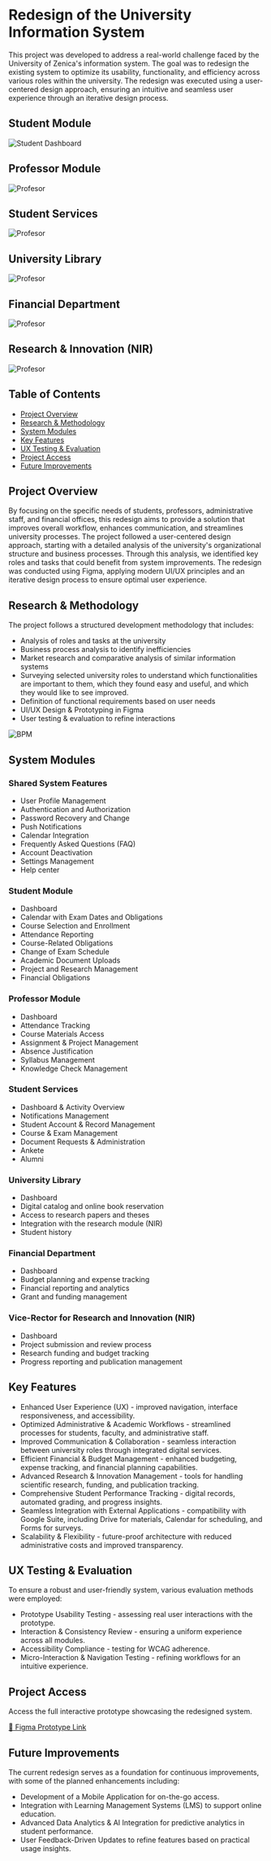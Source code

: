 # Redesign of the University Information System

This project was developed to address a real-world challenge faced by the University of Zenica's information system. The goal was to redesign the existing system to optimize its usability, functionality, and efficiency across various roles within the university. The redesign was executed using a user-centered design approach, ensuring an intuitive and seamless user experience through an iterative design process. 

## Student Module

![Student Dashboard](https://raw.githubusercontent.com/nejrariizviic/Redesign-of-the-University-Information-System/refs/heads/main/Uploads/student%20dashboard.png)

## Professor Module
![Profesor](https://raw.githubusercontent.com/nejrariizviic/Redesign-of-the-University-Information-System/refs/heads/main/Uploads/Prof-prosustvo.png)


## Student Services
![Profesor](https://raw.githubusercontent.com/nejrariizviic/Redesign-of-the-University-Information-System/refs/heads/main/Uploads/Mre%C5%BEa%20alumni.png)


## University Library
![Profesor](https://raw.githubusercontent.com/nejrariizviic/Redesign-of-the-University-Information-System/refs/heads/main/Uploads/Dashboard%20-%20biblioteka.png)


## Financial Department
![Profesor](https://raw.githubusercontent.com/nejrariizviic/Redesign-of-the-University-Information-System/refs/heads/main/Uploads/Dashboard-finansije.png)

## Research & Innovation (NIR)
![Profesor](https://raw.githubusercontent.com/nejrariizviic/Redesign-of-the-University-Information-System/refs/heads/main/Uploads/nir.png)


## Table of Contents  
- [Project Overview](#project-overview)  
- [Research & Methodology](#research--methodology)  
- [System Modules](#system-modules)  
- [Key Features](#key-features)  
- [UX Testing & Evaluation](#ux-testing--evaluation)  
- [Project Access](#project-access)  
- [Future Improvements](#future-improvements) 

## Project Overview

By focusing on the specific needs of students, professors, administrative staff, and financial offices, this redesign aims to provide a solution that improves overall workflow, enhances communication, and streamlines university processes. The project followed a user-centered design approach, starting with a detailed analysis of the university's organizational structure and business processes. Through this analysis, we identified key roles and tasks that could benefit from system improvements. The redesign was conducted using Figma, applying modern UI/UX principles and an iterative design process to ensure optimal user experience.


## Research & Methodology

The project follows a structured development methodology that includes:
- Analysis of roles and tasks at the university
- Business process analysis to identify inefficiencies
- Market research and comparative analysis of similar information systems
- Surveying selected university roles to understand which functionalities are important to them, which they found easy and useful, and which they would like to see improved.
- Definition of functional requirements based on user needs
- UI/UX Design & Prototyping in Figma
- User testing & evaluation to refine interactions

![BPM](https://raw.githubusercontent.com/nejrariizviic/Redesign-of-the-University-Information-System/refs/heads/main/Uploads/BPM1.png)

## System Modules 

### Shared System Features
- User Profile Management
- Authentication and Authorization 
- Password Recovery and Change
- Push Notifications
- Calendar Integration
- Frequently Asked Questions (FAQ)
- Account Deactivation
- Settings Management
- Help center

### Student Module
- Dashboard
- Calendar with Exam Dates and Obligations
- Course Selection and Enrollment
- Attendance Reporting 
- Course-Related Obligations
- Change of Exam Schedule
- Academic Document Uploads
- Project and Research Management
- Financial Obligations


###  Professor Module
- Dashboard
- Attendance Tracking
- Course Materials Access
- Assignment & Project Management
- Absence Justification
- Syllabus Management
- Knowledge Check Management

### Student Services
- Dashboard & Activity Overview 
- Notifications Management
- Student Account & Record Management
- Course & Exam Management
- Document Requests & Administration
- Ankete
- Alumni 

### University Library
- Dashboard
- Digital catalog and online book reservation
- Access to research papers and theses
- Integration with the research module (NIR)
- Student history

  
### Financial Department
- Dashboard
- Budget planning and expense tracking
- Financial reporting and analytics
- Grant and funding management
  

### Vice-Rector for Research and Innovation (NIR)
- Dashboard
- Project submission and review process
- Research funding and budget tracking
- Progress reporting and publication management 



## Key Features 

- Enhanced User Experience (UX) - improved navigation, interface responsiveness, and accessibility.
- Optimized Administrative & Academic Workflows - streamlined processes for students, faculty, and administrative staff.
- Improved Communication & Collaboration - seamless interaction between university roles through integrated digital services.
- Efficient Financial & Budget Management - enhanced budgeting, expense tracking, and financial planning capabilities.
- Advanced Research & Innovation Management - tools for handling scientific research, funding, and publication tracking.
- Comprehensive Student Performance Tracking - digital records, automated grading, and progress insights.
- Seamless Integration with External Applications - compatibility with Google Suite, including Drive for materials, Calendar for scheduling, and Forms for surveys.
- Scalability & Flexibility - future-proof architecture with reduced administrative costs and improved transparency.



## UX Testing & Evaluation
To ensure a robust and user-friendly system, various evaluation methods were employed:
- Prototype Usability Testing - assessing real user interactions with the prototype.
- Interaction & Consistency Review - ensuring a uniform experience across all modules.
- Accessibility Compliance - testing for WCAG adherence.
- Micro-Interaction & Navigation Testing - refining workflows for an intuitive experience.

## Project Access

Access the full interactive prototype showcasing the redesigned system.

[🔗 Figma Prototype Link](https://www.figma.com/design/XWjpyes8glv5MxnXWYOVn5/Redizajn-korisni%C4%8Dkog-su%C4%8Delja-univerzitetskog-informacionog-sistema?node-id=6-3&t=AlG3GnsQw)


## Future Improvements

The current redesign serves as a foundation for continuous improvements, with some of the planned enhancements including:
- Development of a Mobile Application for on-the-go access.
- Integration with Learning Management Systems (LMS) to support online education.
- Advanced Data Analytics & AI Integration for predictive analytics in student performance.
- User Feedback-Driven Updates to refine features based on practical usage insights.

